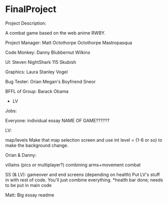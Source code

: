 FinalProject
============

Project Description:

A combat game based on the web anime RWBY.


Project Manager: Matt Octothorpe Octothorpe Mastropasqua

Code Monkey: Danny Blubbernut Wilkins

UI: Steven NightShark 115 Skubish

Graphics: Laura Stanley Vogel

Bug Tester: Orian Megan's Boyfriend Sneor

BFFL of Group: Barack Obama
- LV




Jobs:

Everyone:
individual essay
NAME OF GAME??????

LV:

map/levels
Make that map selection screen and use int level = (1-6 or so) to make the background change.


Orian & Danny:

villains (pics or multiplayer?)
combining arms+movement
combat

SS (& LV):
gameover and end screens (depending on health)
Put LV's stuff in with rest of code. You'll just combine everything.
*health bar done; needs to be put in main code

Matt: 
Big essay
readme
